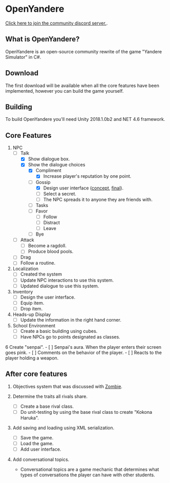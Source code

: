 # OpenYandere

[Click here to join the community discord server.](https://discord.gg/yznXxXw).

## What is OpenYandere?

OpenYandere is an open-source community rewrite of the game "Yandere Simulator" in C#.

## Download

The first download will be available when all the core features have been implemented, however you can build the game yourself.

## Building

To build OpenYandere you'll need Unity 2018.1.0b2 and NET 4.6 framework.

## Core Features

1. NPC
	- [ ] Talk
		- [x] Show dialogue box.
		- [x] Show the dialogue choices
			- [x] Compliment
				- [x] Increase player's reputation by one point.
			- [ ] Gossip
				- [x] Design user interface ([concept](https://i.imgur.com/4dVf6Md.png), [final]()).
				- [ ] Select a secret.
				- [ ] The NPC spreads it to anyone they are friends with.
			- [ ] Tasks
			- [ ] Favor
				- [ ] Follow
				- [ ] Distract
				- [ ] Leave
			- [ ] Bye
		
	- [ ] Attack
		- [ ] Become a ragdoll.
		- [ ] Produce blood pools.
	- [ ] Drag
	- [ ] Follow a routine.
	
2. Localization
	- [ ] Created the system
	- [ ] Update NPC interactions to use this system.
	- [ ] Updated dialogue to use this system.

3. Inventory
	- [ ] Design the user interface.
	- [ ] Equip item.
	- [ ] Drop item.
	
4. Heads-up Display
	- [ ] Update the information in the right hand corner.
	
5. School Environment
	- [ ] Create a basic building using cubes.
	- [ ] Have NPCs go to points designated as classes.
	
6 Create "senpai".
	- [ ] Senpai's aura. When the player enters their screen goes pink.
	- [ ] Comments on the behavior of the player.
		- [ ] Reacts to the player holding a weapon.

## After core features

1. Objectives system that was discussed with [Zombie](https://github.com/DaZombieKiller).

2. Determine the traits all rivals share.
	- [ ] Create a base rival class.
	- [ ] Do unit-testing by using the base rival class to create "Kokona Haruka".
	
3. Add saving and loading using XML serialization.
	- [ ] Save the game.
	- [ ] Load the game.
	- [ ] Add user interface.
	
4. Add conversational topics.
	- Conversational topics are a game mechanic that determines what types of conversations the player can have with other students. 
